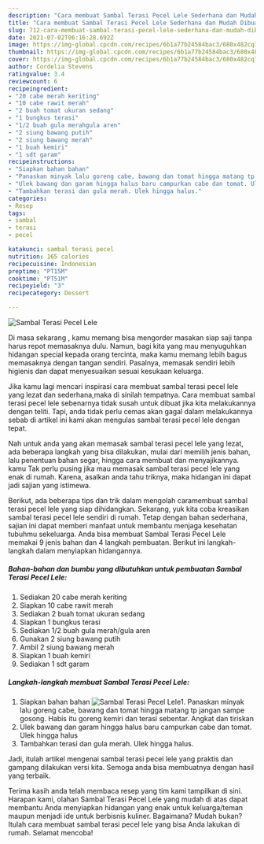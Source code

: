 ```yaml
---
description: "Cara membuat Sambal Terasi Pecel Lele Sederhana dan Mudah Dibuat"
title: "Cara membuat Sambal Terasi Pecel Lele Sederhana dan Mudah Dibuat"
slug: 712-cara-membuat-sambal-terasi-pecel-lele-sederhana-dan-mudah-dibuat
date: 2021-07-02T06:16:28.692Z
image: https://img-global.cpcdn.com/recipes/6b1a77b24584bac3/680x482cq70/sambal-terasi-pecel-lele-foto-resep-utama.jpg
thumbnail: https://img-global.cpcdn.com/recipes/6b1a77b24584bac3/680x482cq70/sambal-terasi-pecel-lele-foto-resep-utama.jpg
cover: https://img-global.cpcdn.com/recipes/6b1a77b24584bac3/680x482cq70/sambal-terasi-pecel-lele-foto-resep-utama.jpg
author: Cordelia Stevens
ratingvalue: 3.4
reviewcount: 6
recipeingredient:
- "20 cabe merah keriting"
- "10 cabe rawit merah"
- "2 buah tomat ukuran sedang"
- "1 bungkus terasi"
- "1/2 buah gula merahgula aren"
- "2 siung bawang putih"
- "2 siung bawang merah"
- "1 buah kemiri"
- "1 sdt garam"
recipeinstructions:
- "Siapkan bahan bahan"
- "Panaskan minyak lalu goreng cabe, bawang dan tomat hingga matang tp jangan sampe gosong. Habis itu goreng kemiri dan terasi sebentar. Angkat dan tiriskan"
- "Ulek bawang dan garam hingga halus baru campurkan cabe dan tomat. Ulek hingga halus"
- "Tambahkan terasi dan gula merah. Ulek hingga halus."
categories:
- Resep
tags:
- sambal
- terasi
- pecel

katakunci: sambal terasi pecel 
nutrition: 165 calories
recipecuisine: Indonesian
preptime: "PT15M"
cooktime: "PT51M"
recipeyield: "3"
recipecategory: Dessert

---
```



![Sambal Terasi Pecel Lele](https://img-global.cpcdn.com/recipes/6b1a77b24584bac3/680x482cq70/sambal-terasi-pecel-lele-foto-resep-utama.jpg)

Di masa  sekarang , kamu memang bisa mengorder masakan siap saji tanpa harus repot memasaknya dulu. Namun, bagi kita yang mau menyuguhkan hidangan special kepada orang tercinta, maka kamu memang lebih bagus memasaknya dengan tangan sendiri. Pasalnya, memasak sendiri lebih higienis dan dapat menyesuaikan sesuai kesukaan keluarga.

Jika kamu lagi mencari inspirasi cara membuat sambal terasi pecel lele yang lezat dan sederhana,maka di sinilah tempatnya. Cara membuat sambal terasi pecel lele  sebenarnya tidak susah untuk dibuat jika kita melakukannya dengan teliti. Tapi, anda tidak perlu cemas akan gagal dalam melakukannya 
sebab di artikel ini kami akan mengulas sambal terasi pecel lele dengan tepat.  



Nah untuk anda yang akan memasak sambal terasi pecel lele yang lezat, ada beberapa langkah yang bisa dilakukan, mulai dari memilih jenis bahan, lalu penentuan bahan segar, hingga cara membuat dan menyajikannya. kamu Tak perlu pusing jika mau memasak sambal terasi pecel lele yang enak di rumah. Karena, asalkan anda  tahu triknya, maka hidangan ini dapat jadi sajian yang istimewa.

Berikut, ada beberapa tips dan trik dalam mengolah caramembuat sambal terasi pecel lele yang siap dihidangkan. Sekarang, yuk kita coba kreasikan sambal terasi pecel lele sendiri di rumah. Tetap dengan bahan sederhana, sajian ini dapat memberi manfaat untuk membantu menjaga kesehatan tubuhmu sekeluarga. Anda bisa membuat Sambal Terasi Pecel Lele memakai 9 jenis bahan dan 4 langkah pembuatan. Berikut ini langkah-langkah dalam menyiapkan hidangannya.

<!--inarticleads1-->

##### Bahan-bahan dan bumbu yang dibutuhkan untuk pembuatan Sambal Terasi Pecel Lele:

1. Sediakan 20 cabe merah keriting
1. Siapkan 10 cabe rawit merah
1. Sediakan 2 buah tomat ukuran sedang
1. Siapkan 1 bungkus terasi
1. Sediakan 1/2 buah gula merah/gula aren
1. Gunakan 2 siung bawang putih
1. Ambil 2 siung bawang merah
1. Siapkan 1 buah kemiri
1. Sediakan 1 sdt garam




<!--inarticleads2-->

##### Langkah-langkah membuat Sambal Terasi Pecel Lele:

1. Siapkan bahan bahan
<img src="https://img-global.cpcdn.com/steps/464c45b76133cf33/160x128cq70/sambal-terasi-pecel-lele-langkah-memasak-1-foto.jpg" alt="Sambal Terasi Pecel Lele">1. Panaskan minyak lalu goreng cabe, bawang dan tomat hingga matang tp jangan sampe gosong. Habis itu goreng kemiri dan terasi sebentar. Angkat dan tiriskan
1. Ulek bawang dan garam hingga halus baru campurkan cabe dan tomat. Ulek hingga halus
1. Tambahkan terasi dan gula merah. Ulek hingga halus.




Jadi, itulah artikel mengenai  sambal terasi pecel lele  yang praktis dan gampang dilakukan versi kita. Semoga anda bisa membuatnya dengan hasil yang terbaik. 

Terima kasih anda telah membaca resep yang tim kami tampilkan di sini. Harapan kami, olahan  Sambal Terasi Pecel Lele yang mudah di atas dapat membantu Anda menyiapkan hidangan yang enak untuk keluarga/teman maupun menjadi ide untuk berbisnis kuliner. Bagaimana? Mudah bukan? Itulah cara membuat sambal terasi pecel lele yang bisa Anda lakukan di rumah. Selamat mencoba!

